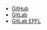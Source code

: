 - [GitHub](https://github.com/) <!-- TAGS: git, repository -->
- [GitLab](https://gitlab.com/) <!-- TAGS: git, repository -->
- [GitLab EPFL](https://gitlab.epfl.ch/) <!-- TAGS: epfl, git, repository -->
